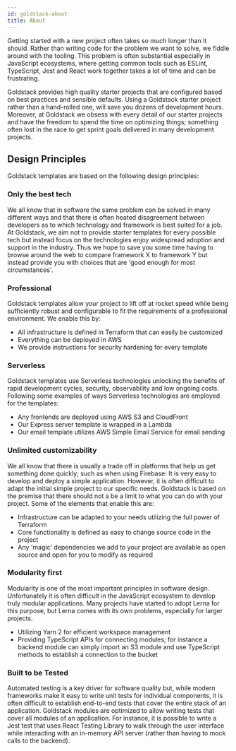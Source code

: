 ```yaml
---
id: goldstack-about
title: About
---
```


Getting started with a new project often takes so much longer than it should. Rather than writing code for the problem we want to solve, we fiddle around with the tooling. This problem is often substantial especially in JavaScript ecosystems, where getting common tools such as ESLint, TypeScript, Jest and React work together takes a lot of time and can be frustrating.

Goldstack provides high quality starter projects that are configured based on best practices and sensible defaults. Using a Goldstack starter project rather than a hand-rolled one, will save you dozens of development hours. Moreover, at Goldstack we obsess with every detail of our starter projects and have the freedom to spend the time on optimizing things; something often lost in the race to get sprint goals delivered in many development projects.

## Design Principles

Goldstack templates are based on the following design principles:

### Only the best tech

We all know that in software the same problem can be solved in many different ways and that there is often heated disagreement between developers as to which technology and framework is best suited for a job. At Goldstack, we aim not to provide starter templates for every possible tech but instead focus on the technologies enjoy widespread adoption and support in the industry. Thus we hope to save you some time having to browse around the web to compare framework X to framework Y but instead provide you with choices that are 'good enough for most circumstances'.

### Professional 

Goldstack templates allow your project to lift off at rocket speed while being sufficiently robust and configurable to fit the requirements of a professional environment. We enable this by:

- All infrastructure is defined in Terraform that can easily be customized
- Everything can be deployed in AWS
- We provide instructions for security hardening for every template

### Serverless

Goldstack templates use Serverless technologies unlocking the benefits of rapid development cycles, security, observability and low ongoing costs. Following some examples of ways Serverless technologies are employed for the templates:

- Any frontends are deployed using AWS S3 and CloudFront
- Our Express server template is wrapped in a Lambda
- Our email template utilizes AWS Simple Email Service for email sending

### Unlimited customizability

We all know that there is usually a trade off in platforms that help us get something done quickly; such as when using Firebase: It is very easy to develop and deploy a simple application. However, it is often difficult to adapt the initial simple project to our specific needs. Goldstack is based on the premise that there should not a be a limit to what you can do with your project. Some of the elements that enable this are:

- Infrastructure can be adapted to your needs utilizing the full power of Terraform
- Core functionality is defined as easy to change source code in the project
- Any 'magic' dependencies we add to your project are available as open source and open for you to modify as required

### Modularity first

Modularity is one of the most important principles in software design. Unfortunately it is often difficult in the JavaScript ecosystem to develop truly modular applications. Many projects have started to adopt Lerna for this purpose, but Lerna comes with its own problems, especially for larger projects.

- Utilizing Yarn 2 for efficient workspace management
- Providing TypeScript APIs for connecting modules; for instance a backend module can simply import an S3 module and use TypeScript methods to establish a connection to the bucket

### Built to be Tested

Automated testing is a key driver for software quality but, while modern frameworks make it easy to write unit tests for individual components, it is often difficult to establish end-to-end tests that cover the entire stack of an application. Goldstack modules are optimized to allow writing tests that cover all modules of an application. For instance, it is possible to write a Jest test that uses React Testing Library to walk through the user interface while interacting with an in-memory API server (rather than having to mock calls to the backend).
